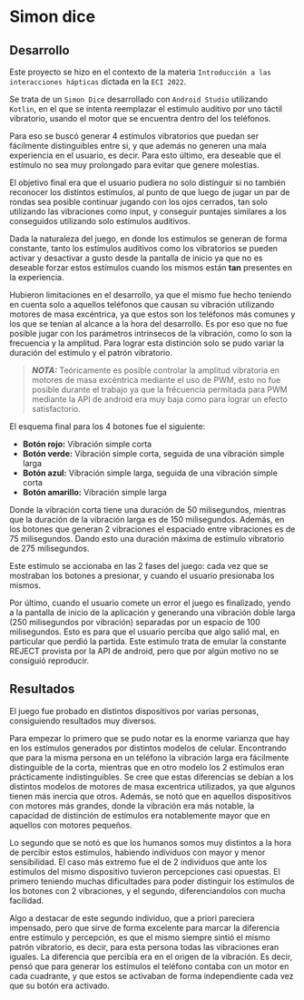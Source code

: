 # Simon dice

## Desarrollo

Este proyecto se hizo en el contexto de la materia `Introducción a las interacciones hápticas` dictada en la `ECI 2022`.

Se trata de un `Simon Dice` desarrollado con `Android Studio` utilizando `Kotlin`, en el que se intenta reemplazar el estímulo auditivo por uno táctil vibratorio, usando el motor que se encuentra dentro del los teléfonos. 

Para eso se buscó generar 4 estímulos vibratorios que puedan ser fácilmente distinguibles entre si, y que además no generen una mala experiencia en el usuario, es decir. Para esto último, era deseable que el estímulo no sea muy prolongado para evitar que genere molestias.

El objetivo final era que el usuario pudiera no solo distinguir si no también reconocer los distintos estímulos, al punto de que luego de jugar un par de rondas sea posible continuar jugando con los ojos cerrados, tan solo utilizando las vibraciones como input, y conseguir puntajes similares a los conseguidos utilizando solo estímulos auditivos.

Dada la naturaleza del juego, en donde los estímulos se generan de forma constante, tanto los estímulos auditivos como los vibratorios se pueden activar y desactivar a gusto desde la pantalla de inicio ya que no es deseable forzar estos estímulos cuando los mismos están **tan** presentes en la experiencia.

Hubieron limitaciones en el desarrollo, ya que el mismo fue hecho teniendo en cuenta solo a aquellos teléfonos que causan su vibración utilizando motores de masa excéntrica, ya que estos son los teléfonos más comunes y los que se tenían al alcance a la hora del desarrollo. Es por eso que no fue posible jugar con los parámetros intrinsecos de la vibración, como lo son la frecuencia y la amplitud. Para lograr esta distinción solo se pudo variar la duración del estímulo y el patrón vibratorio.

> **_NOTA:_**  Teóricamente es posible controlar la amplitud vibratoria en motores de masa excéntrica mediante el uso de PWM, esto no fue posible durante el trabajo ya que la frécuencia permitada para PWM mediante la API de android era muy baja como para lograr un efecto satisfactorio.

El esquema final para los 4 botones fue el siguiente:

* **Botón rojo:** Vibración simple corta
* **Botón verde:** Vibración simple corta, seguida de una vibración simple larga 
* **Botón azul:** Vibración simple larga, seguida de una vibración simple corta
* **Botón amarillo:** Vibración simple larga

Donde la vibración corta tiene una duración de 50 milisegundos, mientras que la duración de la vibración larga es de 150 milisegundos. Además, en los botones que generan 2 vibraciones el espaciado entre vibraciones es de 75 milisegundos. Dando esto una duración máxima de estímulo vibratorio de 275 milisegundos.

Este estímulo se accionaba en las 2 fases del juego: cada vez que se mostraban los botones a presionar, y cuando el usuario presionaba los mismos.

Por último, cuando el usuario comete un error el juego es finalizado, yendo a la pantalla de inicio de la aplicación y generando una vibración doble larga (250 milisegundos por vibración) separadas por un espacio de 100 milisegundos. Esto es para que el usuario perciba que algo salió mal, en particular que perdió la partida. Este estimulo trata de emular la constante REJECT provista por la API de android, pero que por algún motivo no se consiguió reproducir.
 
## Resultados

El juego fue probado en distintos dispositivos por varias personas, consiguiendo resultados muy diversos.

Para empezar lo primero que se pudo notar es la enorme varianza que hay en los estímulos generados por distintos modelos de celular. Encontrando que para la misma persona en un teléfono la vibración larga era fácilmente distinguible de la corta, mientras que en otro modelo los 2 estímulos eran prácticamente indistinguibles. Se cree que estas diferencias se debían a los distintos modelos de motores de masa excentrica utilizados, ya que algunos tienen más inercia que otros. Además, se notó que en aquellos dispositivos con motores más grandes, donde la vibración era más notable, la capacidad de distinción de estímulos era notablemente mayor que en aquellos con motores pequeños.

Lo segundo que se notó es que los humanos somos muy distintos a la hora de percibir estos estimulos, habiendo individuos con mayor y menor sensibilidad. El caso más extremo fue el de 2 individuos que ante los estímulos del mismo dispositivo tuvieron percepciones casi opuestas. El primero teniendo muchas dificultades para poder distinguir los estímulos de los botones con 2 vibraciones, y el segundo, diferenciandolos con mucha facílidad.

Algo a destacar de este segundo individuo, que a priori pareciera impensado, pero que sirve de forma excelente para marcar la diferencia entre estímulo y percepción, es que el mismo siempre sintió el mismo patrón vibratorio, es decir, para esta persona todas las vibraciones eran iguales. La diferencia que percibía era en el origen de la vibración. Es decir, pensó que para generar los estímulos el teléfono contaba con un motor en cada cuadrante, y que estos se activaban de forma independiente cada vez que su botón era activado.